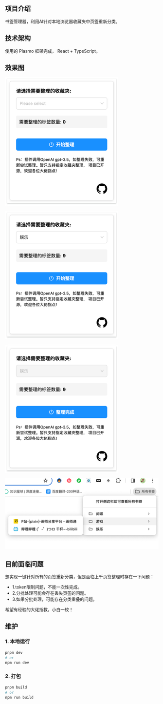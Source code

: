 ## 项目介绍

书签管理器，利用AI针对本地浏览器收藏夹中页签重新分类。

## 技术架构

使用的 Plasmo 框架完成， React + TypeScript。


## 效果图
![img.png](img/img.png)

![img_1.png](img_1.png)

![img_2.png](img_2.png)

![img_3.png](img_3.png)

## 目前面临问题

想实现一键针对所有的页签重新分类，但是面临上千页签整理时存在一下问题：

- 1.token限制问题，不能一次性完成。
- 2.分批处理可能会存在丢失页签的问题。
- 3.如果分批处理，可能存在分类重叠的问题。

希望有经验的大佬指教，小白一枚！

## 维护

### 1. 本地运行

```bash
pnpm dev
# or
npm run dev
```

### 2. 打包

```bash
pnpm build
# or
npm run build
```
